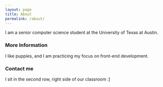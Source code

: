 ```yaml
---
layout: page
title: About
permalink: /about/
---
```


I am a senior computer science student at the University of Texas at Austin.

### More Information
I like puppies, and I am practicing my focus on front-end development.

### Contact me
I sit in the second row, right side of our classroom :] 
